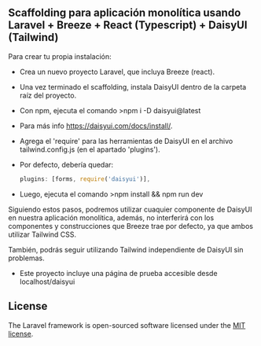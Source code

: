 
## Scaffolding para aplicación monolítica usando Laravel + Breeze + React (Typescript) + DaisyUI (Tailwind)

Para crear tu propia instalación:

- Crea un nuevo proyecto Laravel, que incluya Breeze (react).
- Una vez terminado el scaffolding, instala DaisyUI dentro de la carpeta raíz del proyecto.
- Con npm, ejecuta el comando >npm i -D daisyui@latest
- Para más info https://daisyui.com/docs/install/.
- Agrega el 'require' para las herramientas de DaisyUI en el archivo tailwind.config.js (en el apartado 'plugins').
- Por defecto, debería quedar: 
    
    ```javascript
    plugins: [forms, require('daisyui')],
    ```
- Luego, ejecuta el comando >npm install && npm run dev

Siguiendo estos pasos, podremos utilizar cuaquier componente de DaisyUI en nuestra aplicación monolítica, además, no interferirá con los componentes y construcciones que Breeze trae por defecto, ya que ambos utilizar Tailwind CSS.

También, podrás seguir utilizando Tailwind independiente de DaisyUI sin problemas.

- Este proyecto incluye una página de prueba accesible desde localhost/daisyui

## License

The Laravel framework is open-sourced software licensed under the [MIT license](https://opensource.org/licenses/MIT).
